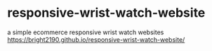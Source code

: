 # responsive-wrist-watch-website
a simple ecommerce responsive wrist watch websites
 https://bright2190.github.io/responsive-wrist-watch-website/
